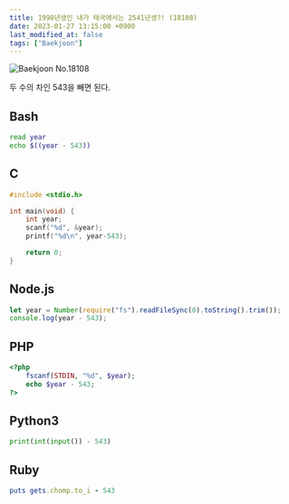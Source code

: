 ```yaml
---
title: 1998년생인 내가 태국에서는 2541년생?! (18108)
date: 2023-01-27 13:15:00 +0900
last_modified_at: false
tags: ["Baekjoon"]
---
```


![Baekjoon No.18108](https://cdn.jsdelivr.net/gh/kimzuni/cdn/blog/baekjoon-18108.png)

두 수의 차인 543을 빼면 된다.

## Bash

```bash
read year
echo $((year - 543))
```

## C

```c
#include <stdio.h>

int main(void) {
	int year;
	scanf("%d", &year);
	printf("%d\n", year-543);

	return 0;
}
```

## Node.js

```javascript
let year = Number(require("fs").readFileSync(0).toString().trim());
console.log(year - 543);
```

## PHP

```php
<?php
	fscanf(STDIN, "%d", $year);
	echo $year - 543;
?>
```

## Python3

```python
print(int(input()) - 543)
```

## Ruby

```ruby
puts gets.chomp.to_i - 543
```
